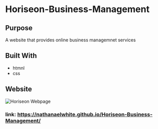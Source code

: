 # Horiseon-Business-Management

## Purpose
A website that provides online business managemnet services

## Built With
* htmnl
* css

## Website
![Horiseon Webpage](https://user-images.githubusercontent.com/77940998/112569306-f1c6d680-8db1-11eb-9b2d-1b64c731dd25.png)

### link: https://nathanaelwhite.github.io/Horiseon-Business-Management/
